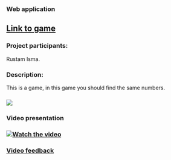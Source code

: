 ### Web application
## [Link to game](https://isma-rustam.github.io/Isma-Rustam.github.lo/)
### Project participants:
Rustam Isma.
### Description:
This is a game, in this game you should find the same numbers.
### ![](https://imgur.com/rcPsjOL.png)
### Video presentation
### [![Watch the video](https://imgur.com/GqLHtSP.png)](https://youtu.be/oAWCRKwSapo)
### [Video feedback](https://drive.google.com/drive/folders/12pPDeJyYnqjyUWoV337un8VkzhnxRh_j?usp=sharing)
